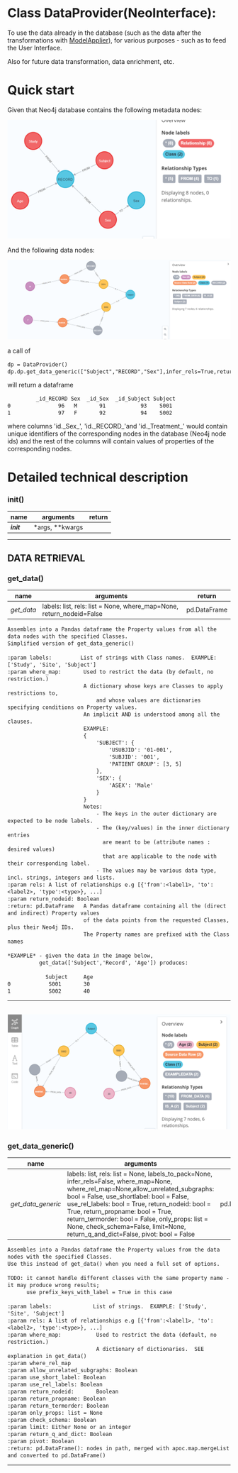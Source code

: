 # Class DataProvider(NeoInterface):
   To use the data already in the database (such as the data after the transformations with [ModelApplier](../model_appliers/README.md)),
   for various purposes - such as to feed the User Interface.

   Also for future data transformation, data enrichment, etc.

# Quick start
Given that Neo4j database contains the following metadata nodes:  

![metadata](images/data_provider_1.png)    

And the following data nodes:  

![data](images/data_provider_2.png) 

a call of 
   
    dp = DataProvider()
    dp.dp.get_data_generic(["Subject","RECORD","Sex"],infer_rels=True,return_propname=False) 
    
will return a dataframe
    


             _id_RECORD Sex  _id_Sex  _id_Subject Subject
    0               96   M       91           93    S001
    1               97   F       92           94    S002
where columns 'id.\_Sex_', 'id.\_RECORD_'and 'id.\_Treatment_' would contain unique identifiers of the corresponding nodes in the database (Neo4j node ids) and the rest of the columns will contain values of properties of the corresponding nodes.
    
# Detailed technical description
### __init__()
name | arguments| return
-----| ---------| -------
*__init__*| *args, **kwargs|

---

## DATA RETRIEVAL

### get_data()
name | arguments| return
-----| ---------| -------
*get_data*|  labels: list, rels: list = None, where_map=None, return_nodeid=False |pd.DataFrame

    Assembles into a Pandas dataframe the Property values from all the data nodes with the specified Classes.
    Simplified version of get_data_generic()

    :param labels:         List of strings with Class names.  EXAMPLE: ['Study', 'Site', 'Subject']
    :param where_map:       Used to restrict the data (by default, no restriction.)
                            A dictionary whose keys are Classes to apply restrictions to,
                                and whose values are dictionaries specifying conditions on Property values.
                            An implicit AND is understood among all the clauses.
                            EXAMPLE:
                            {
                                'SUBJECT': {
                                    'USUBJID': '01-001',
                                    'SUBJID': '001',
                                    'PATIENT GROUP': [3, 5]
                                },
                                'SEX': {
                                    'ASEX': 'Male'
                                }
                            }
                            Notes:
                                - The keys in the outer dictionary are expected to be node labels.
                                - The (key/values) in the inner dictionary entries
                                  are meant to be (attribute names : desired values)
                                  that are applicable to the node with their corresponding label.
                                - The values may be various data type, incl. strings, integers and lists.
    :param rels: A list of relationships e.g [{'from':<label1>, 'to':<label2>, 'type':<type>}, ...]
    :param return_nodeid: Boolean
    :return: pd.DataFrame   A Pandas dataframe containing all the (direct and indirect) Property values
                            of the data points from the requested Classes, plus their Neo4j IDs.
                            The Property names are prefixed with the Class names

    *EXAMPLE* - given the data in the image below,
              get_data(['Subject','Record', 'Age']) produces:

                Subject     Age
    0            S001       30        
    1            S002       40      



---
![data](images/data_provider_3.png) 
---


### get_data_generic()
name | arguments| return
-----| ---------| -------
*get_data_generic*| labels: list, rels: list = None, labels_to_pack=None, infer_rels=False, where_map=None, where_rel_map=None,allow_unrelated_subgraphs: bool = False, use_shortlabel: bool = False, use_rel_labels: bool = True, return_nodeid: bool = True, return_propname: bool = True, return_termorder: bool = False, only_props: list = None, check_schema=False, limit=None, return_q_and_dict=False, pivot: bool = False| pd.DataFrame

    Assembles into a Pandas dataframe the Property values from the data nodes with the specified Classes.
    Use this instead of get_data() when you need a full set of options.

    TODO: it cannot handle different classes with the same property name - it may produce wrong results;
          use prefix_keys_with_label = True in this case

    :param labels:             List of strings.  EXAMPLE: ['Study', 'Site', 'Subject']
    :param rels: A list of relationships e.g [{'from':<label1>, 'to':<label2>, 'type':<type>}, ...]
    :param where_map:           Used to restrict the data (default, no restriction.)
                                A dictionary of dictionaries.  SEE explanation in get_data()
    :param where_rel_map 
    :param allow_unrelated_subgraphs: Boolean
    :param use_short_label: Boolean
    :param use_rel_labels: Boolean
    :param return_nodeid:       Boolean
    :param return_propname: Boolean
    :param return_termorder: Boolean
    :param only_props: list = None
    :param check_schema: Boolean
    :param limit: Either None or an integer
    :param return_q_and_dict: Boolean
    :param pivot: Boolean
    :return: pd.DataFrame(): nodes in path, merged with apoc.map.mergeList and converted to pd.DataFrame()


---


